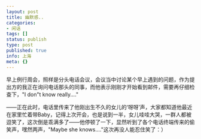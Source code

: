 ```yaml
---
layout: post
title: 幽默感..
categories:
- 闲话
tags: []
status: publish
type: post
published: true
info: 上海
meta: {}
---
```


早上例行周会，照样是分头电话会议，会议当中讨论某个早上遇到的问题，作为提出方的我正在询问电话那头的同事，而他表示刚刚才开始看到邮件，需要再仔细检查下，"I don"t know really...."

——正在此时，电话里传来了他刚出生不久的女儿的‘呀呀’声，大家都知道他最近在家里忙着带Baby，记得上次开会，也是说到一半，女儿哇哇大哭，一群人都被逗笑了，这次倒是乖满多了——他停顿了一下，显然听到了各个电话终端传来的偷笑声，嘿然两声，"Maybe she knows...."这次再没人能忍住笑了：）
